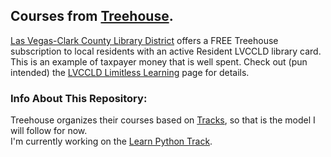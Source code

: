 ## Courses from [Treehouse](https://teamtreehouse.com/home).  

[Las Vegas-Clark County Library District](http://www.lvccld.org/) offers a FREE Treehouse subscription to local residents with an active Resident LVCCLD library card. This is an example of taxpayer money that is well spent. Check out (pun intended) the [LVCCLD Limitless Learning](http://hottopics.lvccld.org/learn/limitless_learning) page for details.  

### Info About This Repository:  

Treehouse organizes their courses based on [Tracks](https://teamtreehouse.com/tracks), so that is the model I will follow for now.  
I'm currently working on the [Learn Python Track](https://teamtreehouse.com/tracks/learn-python).
